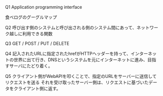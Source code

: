 Q1
Application programming interface

食べログのグーグルマップ

Q2
呼び出す側のシステムと呼び出される側のシステム間にあって、ネットワーク越しに利用できる関数


Q3
GET / POST / PUT / DELETE

Q4
記入されたURLに指定されたhrefがHTTPヘッダーを持って、インターネットの世界に出て行き、DNSというシステムを元にインターネットに進み、目指すサーバにたどり着く。


Q5
クライアント側がWebAPIを叩くことで、指定のURLをサーバーに送信してリクエストを送る
それを受け取ったサーバー側は、リクエストに基づいたデータをクライアント側に返す。

